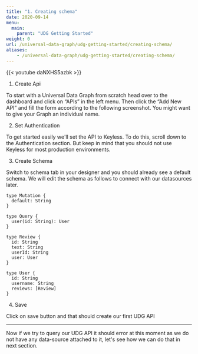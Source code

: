 ```yaml
---
title: "1. Creating schema"
date: 2020-09-14
menu:
  main:
    parent: "UDG Getting Started"
weight: 0
url: /universal-data-graph/udg-getting-started/creating-schema/
aliases:
    - /universal-data-graph/udg-getting-started/creating-schema/
---
```


{{< youtube daNXHS5azbk >}} 

1. Create Api

To start with a Universal Data Graph from scratch head over to the dashboard and click on “APIs” in the left menu. Then click the “Add New API” and fill the form according to the following screenshot. You might want to give your Graph an individual name.


2. Set Authentication

To get started easily we'll set the API to Keyless. To do this, scroll down to the Authentication section. But keep in mind that you should not use Keyless for most production environments.

3. Create Schema

Switch to schema tab in your designer and you should already see a default schema. We will edit the schema as follows to connect with our datasources later.

```gql
type Mutation {
  default: String
}

type Query {
  user(id: String): User
}

type Review {
  id: String
  text: String
  userId: String
  user: User
}

type User {
  id: String
  username: String
  reviews: [Review]
}

```

4. Save

Click on save button and that should create our first UDG API

<hr/>

Now if we try to query our UDG API it should error at this moment as we do not have any data-source attached to it, let's see how we can do that in next section.

